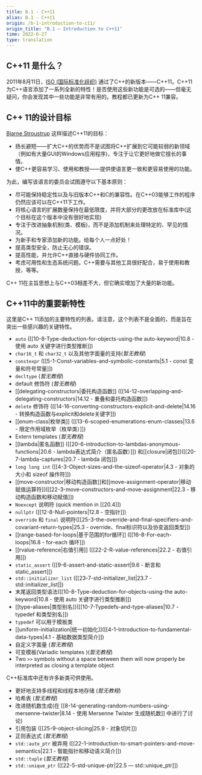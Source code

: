```yaml
---
title: B.1 - C++11
alias: B.1 - C++11
origin: /b-1-introduction-to-c11/
origin_title: "B.1 — Introduction to C++11"
time: 2022-6-27
type: translation
---
```




## C++11 是什么？

 2011年8月11日，[ISO (国际标准化组织)](https://www.iso.org/home.html) 通过了C++的新版本——C++11。C++11 为C++语言添加了一系列全新的特性！是否使用这些新功能是可选的——但毫无疑问，你会发现其中一些功能是非常有用的。教程都已更新为C++ 11兼容。

## C++ 11的设计目标

[Bjarne Stroustrup](https://www.stroustrup.com/) 这样描述C++11的目标：

- 扬长避短——扩大C++的优势而不是试图将C++扩展到它可能较弱的新领域（例如有大量GUI的Windows应用程序)，专注于让它更好地做它擅长的事情。
- 使C++更容易学习、使用和教授——提供使语言更一致和更容易使用的功能。

为此，编写该语言的委员会试图遵守以下基本原则：

- 尽可能保持稳定性以及与旧版本C++和C的兼容性。在C++03能够工作的程序仍然应该可以在C++11下工作。
- 将核心语言的扩展数量保持在最低限度，并将大部分的更改放在标准库中(这个目标在这个版本中没有很好地实现)
- 专注于改进抽象机制(类、模板)，而不是添加机制来处理特定的、罕见的情况。
- 为新手和专家添加新的功能。给每个人一点好处！
- 提高类型安全，防止无心的错误。
- 提高性能，并允许C++直接与硬件协同工作。
- 考虑可用性和生态系统问题。C++需要与其他工具很好配合，易于使用和教授，等等。

C++ 11在主旨思想上与C++03相差不大，但它确实增加了大量的新功能。

## C++11中的重要新特性

这里是C++ 11添加的主要特性的列表。请注意，这个列表不是全面的，而是旨在突出一些感兴趣的关键特性。

-   `auto` ([[10-8-Type-deduction-for-objects-using-the auto-keyword|10.8 - 使用 auto 关键字进行类型推断]])
-   `char16_t` 和 `char32_t` 以及其他字面量的支持(*暂无教程*)
-   `constexpr` ([[5-1-Const-variables-and-symbolic-constants|5.1 - const 变量和符号常量]])
-   `decltype` (*暂无教程*)
-   default 修饰符 (*暂无教程*)
-   [[delegating-constructors|委托构造函数]] ([[14-12-overlapping-and-delegating-constructors|14.12 - 重叠和委托构造函数]])
-   `delete` 修饰符 ([[14-16-converting-constructors-explicit-and-delete|14.16 - 转换构造函数与explicit和delete关键字]])
-   [[enum-class|枚举类]] ([[13-6-scoped-enumerations-enum-classes|13.6 - 限定作用域枚举（枚举类）]])
-   Extern templates (*暂无教程*)
-   [[lambda|匿名函数]] ([[20-6-introduction-to-lambdas-anonymous-functions|20.6 - lambda表达式简介（匿名函数）]]) 和[[closure|闭包]]([[20-7-lambda-captures|20.7 - lambda 闭包]])
-   `long long int` ([[4-3-Object-sizes-and-the-sizeof-operator|4.3 - 对象的大小和 sizeof 操作符]])
-   [[move-constructor|移动构造函数]]和[[move-assignment-operator|移动赋值运算符]]([[22-3-move-constructors-and-move-assignment|22.3 - 移动构造函数和移动赋值]])
-   `Noexcept` 说明符 (quick mention in [[20.4]])
-   `nullptr` ([[12-8-Null-pointers|12.8 - 空指针]])
-   `override` 和 `final` 说明符([[25-3-the-override-and-final-specifiers-and-covariant-return-types|25.3 - override、final标识符以及协变返回类型]])
-   [[range-based-for-loops|基于范围的for循环]] ([[16-8-For-each-loops|16.8 - for-each 循环]])
-   [[rvalue-reference|右值引用]] ([[22-2-R-value-references|22.2 - 右值引用]])
-   `static_assert` ([[9-6-assert-and-static-assert|9.6 - 断言和 static_assert]])
-   `std::initializer_list` ([[23-7-std-initializer_list|23.7 - std::initializer_list]])
-   末尾返回类型语法([[10-8-Type-deduction-for-objects-using-the auto-keyword|10.8 - 使用 auto 关键字进行类型推断]])
-   [[type-aliases|类型别名]]([[10-7-Typedefs-and-type-aliases|10.7 - typedef 和类型别名]])
-   `typedef` 可以用于模板类
-   [[uniform-initialization|统一初始化]]([[4-1-Introduction-to-fundamental-data-types|4.1 - 基础数据类型简介]])
-   自定义字面量 (*暂无教程*)
-   可变模板(Variadic templates )(*暂无教程*)
-   Two `>>` symbols without a space between them will now properly be interpreted as closing a template object

C++标准库中还有许多新类可供使用。

-   更好地支持多线程和线程本地存储 (*暂无教程*)
-   哈希表 (*暂无教程*)
-   改进随机数生成(在 [[8-14-generating-random-numbers-using-mersenne-twister|8.14 - 使用 Mersenne Twister 生成随机数]] 中进行了讨论)
-   引用包装 ([[25-9-object-slicing|25.9 - 对象切片]])
-   正则表达式 (*暂无教程*)
-   `std::auto_ptr` 被弃用 ([[22-1-introduction-to-smart-pointers-and-move-semantics|22.1 - 智能指针和移动语义简介]])
-   `std::tuple` (*暂无教程*)
-   `std::unique_ptr` ([[22-5-std-unique-ptr|22.5 — std::unique_ptr]])
